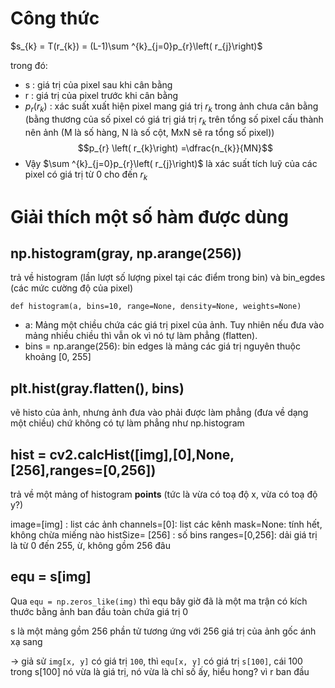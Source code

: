 # Công thức 
$s_{k} = T(r_{k}) = (L-1)\sum ^{k}_{j=0}p_{r}\left( r_{j}\right)$

trong đó:
- s : giá trị của pixel sau khi cân bằng
- r : giá trị của pixel trước khi cân bằng
- $p_{r}(r_{k})$ : xác suất xuất hiện pixel mang giá trị $r_{k}$ trong ảnh chưa cân bằng (bằng thương của số pixel có giá trị giá trị $r_{k}$ trên tổng số pixel cấu thành nên ảnh (M là số hàng, N là số cột, MxN sẽ ra tổng số pixel)) $$p_{r} \left( r_{k}\right) =\dfrac{n_{k}}{MN}$$
- Vậy $\sum ^{k}_{j=0}p_{r}\left( r_{j}\right)$ là xác suất tích luỹ của các pixel có giá trị từ 0 cho đến $r_{k}$ 

# Giải thích một số hàm được dùng
np.histogram(gray, np.arange(256))
---
trả về histogram (lần lượt số lượng pixel tại các điểm trong bin) và bin_egdes (các mức cường độ của pixel)

`def histogram(a, bins=10, range=None, density=None, weights=None)`
- a: Mảng một chiều chứa các giá trị pixel của ảnh. Tuy nhiên nếu đưa vào mảng nhiều chiều thì vẫn ok vì nó tự làm phẳng (flatten).
- bins = np.arange(256): bin edges là mảng các giá trị nguyên thuộc khoảng [0, 255]

plt.hist(gray.flatten(), bins)
---
vẽ histo của ảnh, nhưng ảnh đưa vào phải được làm phẳng (đưa về dạng một chiều) chứ không có tự làm phẳng như np.histogram

hist = cv2.calcHist([img],[0],None,[256],ranges=[0,256])
---
trả về một mảng of histogram **points** (tức là vừa có toạ độ x, vừa có toạ độ y?)

image=[img] : list các ảnh
channels=[0]: list các kênh
mask=None: tính hết, không chừa miếng nào
histSize= [256] : số bins
ranges=[0,256]: dải giá trị là từ 0 đến 255, ừ, không gồm 256 đâu

equ = s[img]
---
Qua `equ = np.zeros_like(img)` thì equ bây giờ đã là một ma trận có kích thước bằng ảnh ban đầu toàn chứa giá trị 0

s là một mảng gồm 256 phần tử tương ứng với 256 giá trị của ảnh gốc ánh xạ sang

-> giả sử `img[x, y]` có giá trị `100`, thì `equ[x, y]` có giá trị `s[100]`, cái 100 trong s[100] nó vừa là giá trị, nó vừa là chỉ số ấy, hiểu hong? vì r ban đầu




